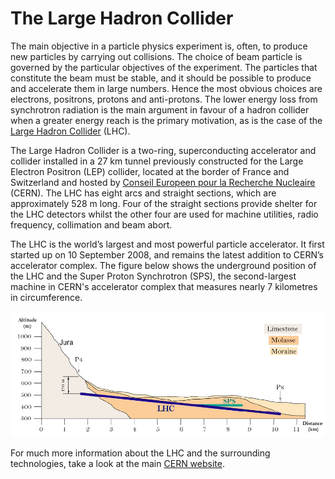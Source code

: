 # **The Large Hadron Collider**

The main objective in a particle physics experiment is, often, to produce new particles by carrying out collisions. The choice of beam particle is governed by the particular objectives of the experiment. The particles that constitute the beam must be stable, and it should be
possible to produce and accelerate them in large numbers. Hence the most obvious choices are electrons, positrons, protons and anti-protons. The lower energy loss from synchrotron radiation is the main argument in favour of a hadron collider when a greater energy reach is the primary motivation, as is the case of the [Large Hadron Collider](https://home.cern/science/accelerators/large-hadron-collider) (LHC).

The Large Hadron Collider is a two-ring, superconducting accelerator and collider installed in a 27 km tunnel previously constructed for the Large Electron Positron (LEP) collider, located at the border of France and Switzerland and hosted by [Conseil Europeen pour la Recherche
Nucleaire](https://home.cern/) (CERN). The LHC has eight arcs and straight sections, which are approximately 528 m long. Four of the straight sections provide shelter for the LHC detectors whilst the other four are used for machine utilities, radio frequency, collimation and beam abort.

The LHC is the world’s largest and most powerful particle accelerator. It first started up on 10 September 2008, and remains the latest addition to CERN’s accelerator complex. The figure below shows the underground position of the LHC and the Super Proton Synchrotron (SPS), the second-largest machine in CERN's accelerator complex that measures nearly 7 kilometres in circumference.

![](pictures/under.png)

For much more information about the LHC and the surrounding technologies, take a look at the main [CERN website](https://home.cern/science/accelerators/large-hadron-collider).
